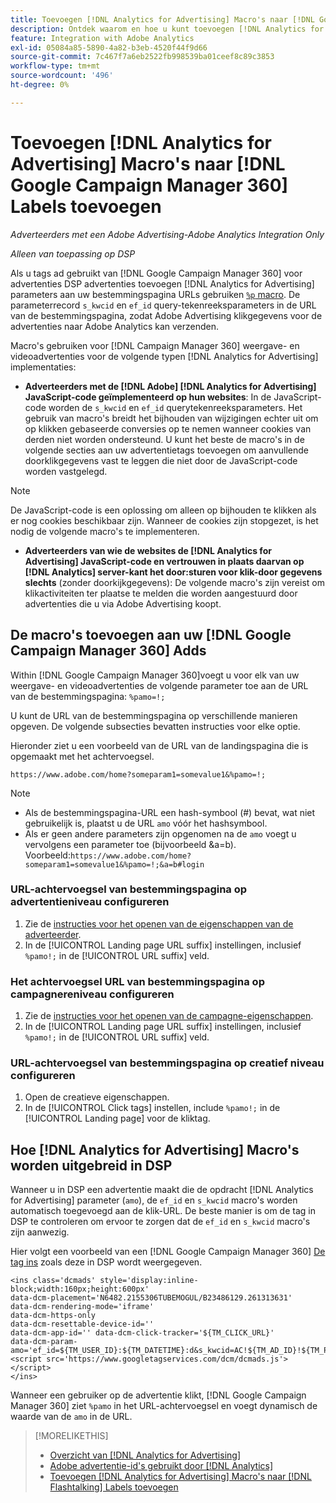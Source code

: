 ```yaml
---
title: Toevoegen [!DNL Analytics for Advertising] Macro's naar [!DNL Google Campaign Manager 360] Labels toevoegen
description: Ontdek waarom en hoe u kunt toevoegen [!DNL Analytics for Advertising] macro's voor uw [!DNL Google Campaign Manager 360] advertentietags
feature: Integration with Adobe Analytics
exl-id: 05084a85-5890-4a82-b3eb-4520f44f9d66
source-git-commit: 7c467f7a6eb2522fb998539ba01ceef8c89c3853
workflow-type: tm+mt
source-wordcount: '496'
ht-degree: 0%

---
```


# Toevoegen [!DNL Analytics for Advertising] Macro&#39;s naar [!DNL Google Campaign Manager 360] Labels toevoegen

*Adverteerders met een Adobe Advertising-Adobe Analytics Integration Only*

*Alleen van toepassing op DSP*

Als u tags ad gebruikt van [!DNL Google Campaign Manager 360] voor advertenties DSP advertenties toevoegen [!DNL Analytics for Advertising] parameters aan uw bestemmingspagina URLs gebruiken [`%p` macro](https://support.google.com/campaignmanager/table/6096962). De parameterrecord `s_kwcid` en `ef_id` query-tekenreeksparameters in de URL van de bestemmingspagina, zodat Adobe Advertising klikgegevens voor de advertenties naar Adobe Analytics kan verzenden.

Macro&#39;s gebruiken voor [!DNL Campaign Manager 360] weergave- en videoadvertenties voor de volgende typen [!DNL Analytics for Advertising] implementaties:

* **Adverteerders met de [!DNL Adobe] [!DNL Analytics for Advertising] JavaScript-code geïmplementeerd op hun websites**: In de JavaScript-code worden de `s_kwcid` en `ef_id` querytekenreeksparameters. Het gebruik van macro&#39;s breidt het bijhouden van wijzigingen echter uit om op klikken gebaseerde conversies op te nemen wanneer cookies van derden niet worden ondersteund. U kunt het beste de macro&#39;s in de volgende secties aan uw advertentietags toevoegen om aanvullende doorklikgegevens vast te leggen die niet door de JavaScript-code worden vastgelegd.

>[!NOTE]
>
>De JavaScript-code is een oplossing om alleen op bijhouden te klikken als er nog cookies beschikbaar zijn. Wanneer de cookies zijn stopgezet, is het nodig de volgende macro&#39;s te implementeren.

* **Adverteerders van wie de websites de [!DNL Analytics for Advertising] JavaScript-code en vertrouwen in plaats daarvan op [!DNL Analytics] server-kant het door:sturen voor klik-door gegevens slechts** (zonder doorkijkgegevens): De volgende macro&#39;s zijn vereist om klikactiviteiten ter plaatse te melden die worden aangestuurd door advertenties die u via Adobe Advertising koopt.

## De macro&#39;s toevoegen aan uw [!DNL Google Campaign Manager 360] Adds

Within [!DNL Google Campaign Manager 360]voegt u voor elk van uw weergave- en videoadvertenties de volgende parameter toe aan de URL van de bestemmingspagina: `%pamo=!;`

U kunt de URL van de bestemmingspagina op verschillende manieren opgeven. De volgende subsecties bevatten instructies voor elke optie.

Hieronder ziet u een voorbeeld van de URL van de landingspagina die is opgemaakt met het achtervoegsel.

```
https://www.adobe.com/home?someparam1=somevalue1&%pamo=!;
```

>[!NOTE]
>
>
>* Als de bestemmingspagina-URL een hash-symbool (#) bevat, wat niet gebruikelijk is, plaatst u de URL `amo` vóór het hashsymbool.
>* Als er geen andere parameters zijn opgenomen na de `amo` voegt u vervolgens een parameter toe (bijvoorbeeld &amp;a=b). Voorbeeld:`https://www.adobe.com/home?someparam1=somevalue1&%pamo=!;&a=b#login`


### URL-achtervoegsel van bestemmingspagina op advertentieniveau configureren

1. Zie de [instructies voor het openen van de eigenschappen van de adverteerder](https://support.google.com/campaignmanager/answer/2829344).
1. In de [!UICONTROL Landing page URL suffix] instellingen, inclusief `%pamo!;` in de [!UICONTROL URL suffix] veld.

### Het achtervoegsel URL van bestemmingspagina op campagnereniveau configureren

1. Zie de [instructies voor het openen van de campagne-eigenschappen](https://support.google.com/campaignmanager/answer/2838056#set).
1. In de [!UICONTROL Landing page URL suffix] instellingen, inclusief `%pamo!;` in de [!UICONTROL URL suffix] veld.

### URL-achtervoegsel van bestemmingspagina op creatief niveau configureren

1. Open de creatieve eigenschappen.
1. In de [!UICONTROL Click tags] instellen, include `%pamo!;` in de [!UICONTROL Landing page] voor de kliktag.

## Hoe [!DNL Analytics for Advertising] Macro&#39;s worden uitgebreid in DSP

Wanneer u in DSP een advertentie maakt die de opdracht [!DNL Analytics for Advertising] parameter (`amo`), de `ef_id` en `s_kwcid` macro&#39;s worden automatisch toegevoegd aan de klik-URL. De beste manier is om de tag in DSP te controleren om ervoor te zorgen dat de `ef_id` en `s_kwcid` macro&#39;s zijn aanwezig.

Hier volgt een voorbeeld van een [!DNL Google Campaign Manager 360] [De tag ins](https://support.google.com/campaignmanager/answer/6080468) zoals deze in DSP wordt weergegeven.

```
<ins class='dcmads' style='display:inline-block;width:160px;height:600px'
data-dcm-placement='N6482.2155306TUBEMOGUL/B23486129.261313631'
data-dcm-rendering-mode='iframe'
data-dcm-https-only
data-dcm-resettable-device-id=''
data-dcm-app-id='' data-dcm-click-tracker='${TM_CLICK_URL}'
data-dcm-param-amo='ef_id=${TM_USER_ID}:${TM_DATETIME}:d&s_kwcid=AC!${TM_AD_ID}!${TM_PLACEMENT_ID}'>
<script src='https://www.googletagservices.com/dcm/dcmads.js'></script>
</ins>
```

Wanneer een gebruiker op de advertentie klikt, [!DNL Google Campaign Manager 360] ziet `%pamo` in het URL-achtervoegsel en voegt dynamisch de waarde van de `amo` in de URL.

>[!MORELIKETHIS]
>
>* [Overzicht van [!DNL Analytics for Advertising]](overview.md)
>* [Adobe advertentie-id&#39;s gebruikt door [!DNL Analytics]](/help/integrations/analytics/ids.md)
>* [Toevoegen [!DNL Analytics for Advertising] Macro&#39;s naar [!DNL Flashtalking] Labels toevoegen](macros-flashtalking.md)

